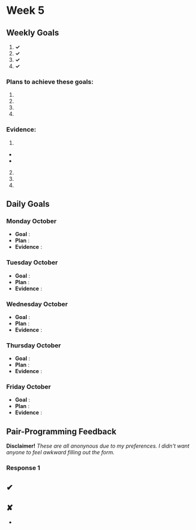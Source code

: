 # Week 5

## Weekly Goals
1.  **✓**
2.  **✓**
3.  **✓**
4.  **✓**

### Plans to achieve these goals:
1. 
2. 
3. 
4. 

### Evidence:
1. 
- 
- 

2. 
3. 
4. 

## Daily Goals

### Monday  October

- **Goal** : 
- **Plan** : 
- **Evidence** : 


### Tuesday  October

- **Goal** : 
- **Plan** : 
- **Evidence** : 


### Wednesday  October

- **Goal** : 
- **Plan** : 
- **Evidence** :


### Thursday  October

- **Goal** : 
- **Plan** : 
- **Evidence** :


### Friday  October

- **Goal** : 
- **Plan** : 
- **Evidence** :

## Pair-Programming Feedback

**Disclaimer!** *These are all anonynous due to my preferences. I didn't want anyone to feel awkward filling out the form.*

### Response 1

&#x2714; 
- 

&#x2718; 
- 
- 
